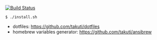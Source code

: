 [![Build Status](https://travis-ci.org/takuti/mac-provisioning.svg?branch=master)](https://travis-ci.org/takuti/mac-provisioning)

```
$ ./install.sh
```

- dotfiles: https://github.com/takuti/dotfiles
- homebrew variables generator: https://github.com/takuti/ansibrew
